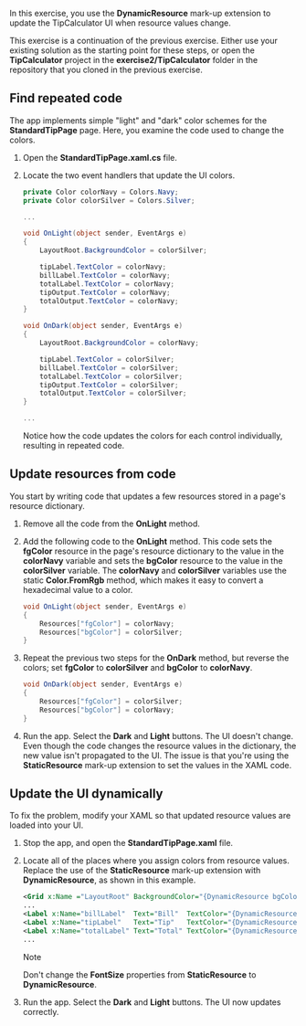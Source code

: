In this exercise, you use the **DynamicResource** mark-up extension to update the TipCalculator UI when resource values change.

This exercise is a continuation of the previous exercise. Either use your existing solution as the starting point for these steps, or open the **TipCalculator** project in the **exercise2/TipCalculator** folder in the repository that you cloned in the previous exercise.

## Find repeated code

The app implements simple "light" and "dark" color schemes for the **StandardTipPage** page. Here, you examine the code used to change the colors.

1. Open the **StandardTipPage.xaml.cs** file.

1. Locate the two event handlers that update the UI colors.

    ```csharp
    private Color colorNavy = Colors.Navy;
    private Color colorSilver = Colors.Silver;

    ...

    void OnLight(object sender, EventArgs e)
    {
        LayoutRoot.BackgroundColor = colorSilver;

        tipLabel.TextColor = colorNavy;
        billLabel.TextColor = colorNavy;
        totalLabel.TextColor = colorNavy;
        tipOutput.TextColor = colorNavy;
        totalOutput.TextColor = colorNavy;
    }

    void OnDark(object sender, EventArgs e)
    {
        LayoutRoot.BackgroundColor = colorNavy;

        tipLabel.TextColor = colorSilver;
        billLabel.TextColor = colorSilver;
        totalLabel.TextColor = colorSilver;
        tipOutput.TextColor = colorSilver;
        totalOutput.TextColor = colorSilver;
    }

    ...
    ```

    Notice how the code updates the colors for each control individually, resulting in repeated code.

## Update resources from code

You start by writing code that updates a few resources stored in a page's resource dictionary.

1. Remove all the code from the **OnLight** method.

1. Add the following code to the **OnLight** method. This code sets the **fgColor** resource in the page's resource dictionary to the value in the **colorNavy** variable and sets the **bgColor** resource to the value in the **colorSilver** variable. The **colorNavy** and **colorSilver** variables use the static **Color.FromRgb** method, which makes it easy to convert a hexadecimal value to a color.

    ```csharp
    void OnLight(object sender, EventArgs e)
    {
        Resources["fgColor"] = colorNavy;
        Resources["bgColor"] = colorSilver;
    }
    ```

1. Repeat the previous two steps for the **OnDark** method, but reverse the colors; set **fgColor** to **colorSilver** and **bgColor** to **colorNavy**.

    ```csharp
    void OnDark(object sender, EventArgs e)
    {
        Resources["fgColor"] = colorSilver;
        Resources["bgColor"] = colorNavy;
    }
    ```

1. Run the app. Select the **Dark** and **Light** buttons. The UI doesn't change. Even though the code changes the resource values in the dictionary, the new value isn't propagated to the UI. The issue is that you're using the **StaticResource** mark-up extension to set the values in the XAML code.

## Update the UI dynamically

To fix the problem, modify your XAML so that updated resource values are loaded into your UI.

1. Stop the app, and open the **StandardTipPage.xaml** file.

1. Locate all of the places where you assign colors from resource values. Replace the use of the **StaticResource** mark-up extension with **DynamicResource**, as shown in this example.

    ```XML
    <Grid x:Name ="LayoutRoot" BackgroundColor="{DynamicResource bgColor}" Padding="10">
    ...
    <Label x:Name="billLabel"  Text="Bill"  TextColor="{DynamicResource fgColor}" ... />
    <Label x:Name="tipLabel"   Text="Tip"   TextColor="{DynamicResource fgColor}" ... />
    <Label x:Name="totalLabel" Text="Total" TextColor="{DynamicResource fgColor}" ... />
    ...
    ```

    > [!NOTE]
    > Don't change the **FontSize** properties from **StaticResource** to **DynamicResource**.

1. Run the app. Select the **Dark** and **Light** buttons. The UI now updates correctly.
